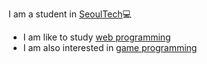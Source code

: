 I am a student in [SeoulTech](https://www.seoultech.ac.kr):computer:

* I am like to study [web programming](https://ko.wikipedia.org/wiki/%EC%9B%B9_%EA%B0%9C%EB%B0%9C)
* I am also interested in [game programming](https://en.wikipedia.org/wiki/Video_game_programming)